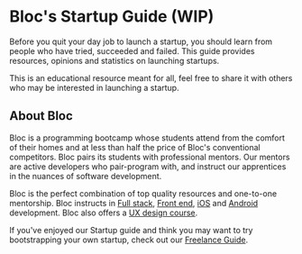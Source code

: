 # Bloc's Startup Guide (WIP)

Before you quit your day job to launch a startup, you should learn from people who have tried, succeeded and failed. This guide provides resources, opinions and statistics on launching startups.

This is an educational resource meant for all, feel free to share it with others who may be interested in launching a startup.

## About Bloc

Bloc is a programming bootcamp whose students attend from the comfort of their homes and at less than half the price of Bloc's conventional competitors. Bloc pairs its students with professional mentors. Our mentors are active developers who pair-program with, and instruct our apprentices in the nuances of software development.

Bloc is the perfect combination of top quality resources and one-to-one mentorship. Bloc instructs in [Full stack](https://www.bloc.io/web-development), [Front end](https://www.bloc.io/frontend-development), [iOS](https://www.bloc.io/iOS) and [Android](https://www.bloc.io/android) development. Bloc also offers a [UX design course](https://www.bloc.io/design).

If you've enjoyed our Startup guide and think you may want to try bootstrapping your own startup, check out our [Freelance Guide](https://github.com/Bloc/freelance-guide).

